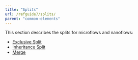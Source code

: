 ```yaml
---
title: "Splits"
url: /refguide7/splits/
parent: "common-elements"
---
```


This section describes the splits for microflows and nanoflows:

* [Exclusive Split](/refguide7/exclusive-split/)
* [Inheritance Split](/refguide7/inheritance-split/)
* [Merge](/refguide7/merge/)
